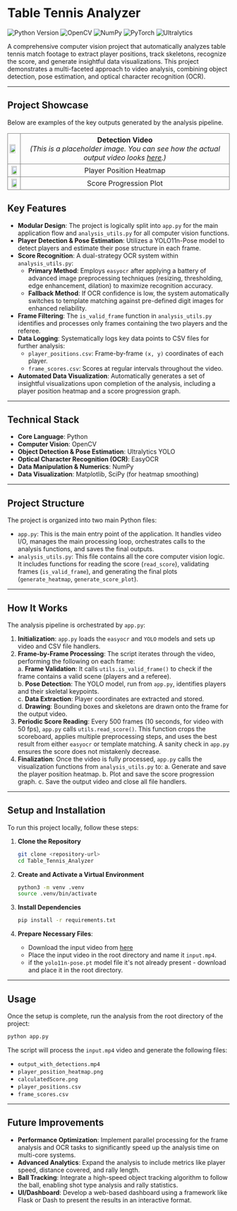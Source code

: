 # Table Tennis Analyzer

![Python Version](https://img.shields.io/badge/python-3.9+-blue.svg) ![OpenCV](https://img.shields.io/badge/OpenCV-4.12-orange) ![NumPy](https://img.shields.io/badge/Numpy-2.2-blueviolet) ![PyTorch](https://img.shields.io/badge/PyTorch-2.7-ee4c2c) ![Ultralytics](https://img.shields.io/badge/Ultralytics-8.3-purple)

A comprehensive computer vision project that automatically analyzes table tennis match footage to extract player positions, track skeletons, recognize the score, and generate insightful data visualizations. This project demonstrates a multi-faceted approach to video analysis, combining object detection, pose estimation, and optical character recognition (OCR).

---

## Project Showcase

Below are examples of the key outputs generated by the analysis pipeline.

<table style="border-collapse: collapse;">
  <tr>
    <td style="border: 1px solid gray; padding: 4px;">  <img src = "https://drive.google.com/uc?export=view&id=1OemiB4aKoB-Z67avNNCCK-spCqRQqckx" width="80%">
    </td>
    <td style="border: 1px solid gray; padding: 4px; text-align: center;">
        <strong> Detection Video </strong><br>
        <em>
            (This is a placeholder image. You can see how the actual output video looks
            <a href="https://drive.google.com/file/d/1X4gK3Ru_-UDZqz05n4jSecvODzqFvUf-/view?usp=drive_link">here</a>.)
        </em>
    </td>
  </tr>
  <tr>
    <td style="border: 1px solid gray; padding: 4px; text-align: center;"> <img src = "https://drive.google.com/uc?export=view&id=1i43SfDLlAhjnQONU2qhT_zJX4nV6YMxJ" width="80%">
    </td>
    <td style="border: 1px solid gray; padding: 4px; text-align: center;">Player Position Heatmap</td>
  </tr>
  <tr>
    <td style="border: 1px solid gray; padding: 4px; text-align: center;"> <img src = "https://drive.google.com/uc?export=view&id=1K9S0hxQBLyGkrASbInCqicS-kxs8JRGd" width="80%">
    </td>
    <td style="border: 1px solid gray; padding: 4px; text-align: center;">Score Progression Plot</td>
  </tr>
</table>

## Key Features

- **Modular Design**: The project is logically split into `app.py` for the main application flow and `analysis_utils.py` for all computer vision functions.
- **Player Detection & Pose Estimation**: Utilizes a YOLO11n-Pose model to detect players and estimate their pose structure in each frame.
- **Score Recognition**: A dual-strategy OCR system within `analysis_utils.py`:
  - **Primary Method**: Employs `easyocr` after applying a battery of advanced image preprocessing techniques (resizing, thresholding, edge enhancement, dilation) to maximize recognition accuracy.
  - **Fallback Method**: If OCR confidence is low, the system automatically switches to template matching against pre-defined digit images for enhanced reliability.
- **Frame Filtering**: The `is_valid_frame` function in `analysis_utils.py` identifies and processes only frames containing the two players and the referee.
- **Data Logging**: Systematically logs key data points to CSV files for further analysis:
  - `player_positions.csv`: Frame-by-frame `(x, y)` coordinates of each player.
  - `frame_scores.csv`: Scores at regular intervals throughout the video.
- **Automated Data Visualization**: Automatically generates a set of insightful visualizations upon completion of the analysis, including a player position heatmap and a score progression graph.

---

## Technical Stack

- **Core Language**: Python
- **Computer Vision**: OpenCV
- **Object Detection & Pose Estimation**: Ultralytics YOLO
- **Optical Character Recognition (OCR)**: EasyOCR
- **Data Manipulation & Numerics**: NumPy
- **Data Visualization**: Matplotlib, SciPy (for heatmap smoothing)

---

## Project Structure

The project is organized into two main Python files:

- `app.py`: This is the main entry point of the application. It handles video I/O, manages the main processing loop, orchestrates calls to the analysis functions, and saves the final outputs.
- `analysis_utils.py`: This file contains all the core computer vision logic. It includes functions for reading the score (`read_score`), validating frames (`is_valid_frame`), and generating the final plots (`generate_heatmap`, `generate_score_plot`).

---

## How It Works

The analysis pipeline is orchestrated by `app.py`:

1.  **Initialization**: `app.py` loads the `easyocr` and `YOLO` models and sets up video and CSV file handlers.
2.  **Frame-by-Frame Processing**: The script iterates through the video, performing the following on each frame:  
    a. **Frame Validation**: It calls `utils.is_valid_frame()` to check if the frame contains a valid scene (players and a referee).  
    b. **Pose Detection**: The YOLO model, run from `app.py`, identifies players and their skeletal keypoints.  
    c. **Data Extraction**: Player coordinates are extracted and stored.  
    d. **Drawing**: Bounding boxes and skeletons are drawn onto the frame for the output video.  
3.  **Periodic Score Reading**: Every 500 frames (10 seconds, for video with 50 fps), `app.py` calls `utils.read_score()`. This function crops the scoreboard, applies multiple preprocessing steps, and uses the best result from either `easyocr` or template matching. A sanity check in `app.py` ensures the score does not mistakenly decrease.
4.  **Finalization**: Once the video is fully processed, `app.py` calls the visualization functions from `analysis_utils.py` to:
    a. Generate and save the player position heatmap.
    b. Plot and save the score progression graph.
    c. Save the output video and close all file handlers.

---

## Setup and Installation

To run this project locally, follow these steps:

1.  **Clone the Repository**

    ```bash
    git clone <repository-url>
    cd Table_Tennis_Analyzer
    ```

2.  **Create and Activate a Virtual Environment**

    ```bash
    python3 -m venv .venv
    source .venv/bin/activate
    ```

3.  **Install Dependencies**

    ```bash
    pip install -r requirements.txt
    ```

4.  **Prepare Necessary Files**:
    - Download the input video from [here](https://drive.google.com/file/d/1Cl0THtGExrQwwfNQp7cK6ncYIQy09QJE/view?usp=sharing)
    - Place the input video in the root directory and name it `input.mp4`.
    - if the `yolo11n-pose.pt` model file it's not already present - download and place it in the root directory.

---

## Usage

Once the setup is complete, run the analysis from the root directory of the project:

```bash
python app.py
```

The script will process the `input.mp4` video and generate the following files:

- `output_with_detections.mp4`
- `player_position_heatmap.png`
- `calculatedScore.png`
- `player_positions.csv`
- `frame_scores.csv`

---

## Future Improvements

- **Performance Optimization**: Implement parallel processing for the frame analysis and OCR tasks to significantly speed up the analysis time on multi-core systems.
- **Advanced Analytics**: Expand the analysis to include metrics like player speed, distance covered, and rally length.
- **Ball Tracking**: Integrate a high-speed object tracking algorithm to follow the ball, enabling shot type analysis and rally statistics.
- **UI/Dashboard**: Develop a web-based dashboard using a framework like Flask or Dash to present the results in an interactive format.
